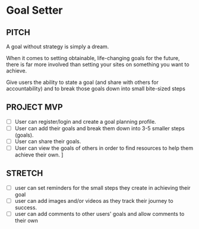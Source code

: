 # Goal Setter

## PITCH
A goal without strategy is simply a dream. 

When it comes to setting obtainable, life-changing goals for the future, there is far more involved than setting your sites on something you want to achieve. 

Give users the ability to state a goal (and share with others for accountability) and to break those goals down into small bite-sized steps

## PROJECT MVP
- [ ] User can register/login and create a goal planning profile. 
- [ ] User can add their goals and break them down into 3-5 smaller steps (goals). 
- [ ] User can share their goals.
- [ ] User can view the goals of others in order to find resources to help them achieve their own. ]

## STRETCH
- [ ] user can set reminders for the small steps they create in achieving their goal
- [ ] user can add images and/or videos as they track their journey to success.
- [ ] user can add comments to other users' goals and allow comments to their own
